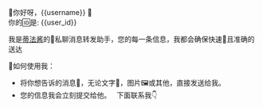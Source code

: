 🎉你好呀，{{username}} 🤗  
你的🆔是: {{user_id}} 

  我是[蒂法酱](https://img.110014.xyz/file/1740750110036_tifa.jpg)的🤖私聊消息转发助手，您的每一条信息，我都会确保快速🚀且准确的送达  
  
  🌈如何使用我：  
  - 将你想告诉的消息💌，无论文字💬，图片🖼或其他，直接发送给我。  
  - 您的信息我会立刻提交给他。  
  下面联系我👇
